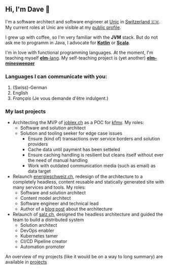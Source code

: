 ## Hi, I'm Dave 👋
I'm a software architect and software engineer at [Unic](https://www.unic.com) in [Switzerland 🇨🇭](https://www.openstreetmap.org/relation/51701). My current roles at Unic are visible at my [public profile](https://www.unic.com/david-daester).

I grew up with coffee, so I'm very familiar with the **JVM** stack. But do not ask me to programm in Java, I advocate for [**Kotlin**](https://kotlinlang.org/) or [**Scala**](https://www.scala-lang.org/).

I'm in love with functional programming languages. At the moment, I'm teaching myself [**elm**-lang](https://elm-lang.org/). My self-teaching project is (yet another) [**elm-minesweeper**](https://github.com/swissbite/elm-minesweeper)

### Languages I can communicate with you:
1. (Swiss)-German
2. English
3. *Français* (Je vous demande d'être indulgent.)

### My last projects
- Architecting the MVP of [joblex.ch](https://www.joblex.ch) as a POC for [kfmv](https://www.kfmv.ch/). My roles:
  - Software and solution architect
  - Solution and tooling seeker for edge case issues
    - Ensure (kind of) transactions over service borders and solution providers
    - Cache data until payment has been setteled
    - Ensure caching handling is resilient but cleans itself without ever the need of manual handling
    - Work with outdated communication media (such as email) as data target
- Relaunch [energieschweiz.ch](https://www.energieschweiz.ch), redesign of the architecture to a completely headless, content reusable and statically generated site with many services and tools. My roles:
  - Software and solution architect
  - Content model architect
  - Software engineer and technical lead
  - Author of a [blog post](https://www.unic.com/de/magazin/experten-blog/2021/headless-energieschweiz) about the architecture
- Relaunch of [salz.ch](https://www.salz.ch), designed the headless architecture and guided the team to build a distributed system
  - Solution architect
  - DevOps enabler
  - Kubernetes tamer
  - CI/CD Pipeline creator
  - Automation promoter

An overview of my projects (like it would be on a way to long summary) are available in [projects](/projects.md)
<!--
**Swissbite/swissbite** is a ✨ _special_ ✨ repository because its `README.md` (this file) appears on your GitHub profile.

Here are some ideas to get you started:

- 🔭 I’m currently working on ...
- 🌱 I’m currently learning ...
- 👯 I’m looking to collaborate on ...
- 🤔 I’m looking for help with ...
- 💬 Ask me about ...
- 📫 How to reach me: ...
- 😄 Pronouns: ...
- ⚡ Fun fact: ...
-->
